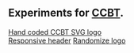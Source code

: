 ## Experiments for [CCBT](https://ccbt.rekibun.or.jp).  
[Hand coded CCBT SVG logo](https://h4us.github.io/daily-ccbt/2022-08-17/ccbt.svg)  
[Responsive header](https://h4us.github.io/daily-ccbt/2022-08-18/)
[Randomize logo](https://h4us.github.io/daily-ccbt/2022-08-22/)
